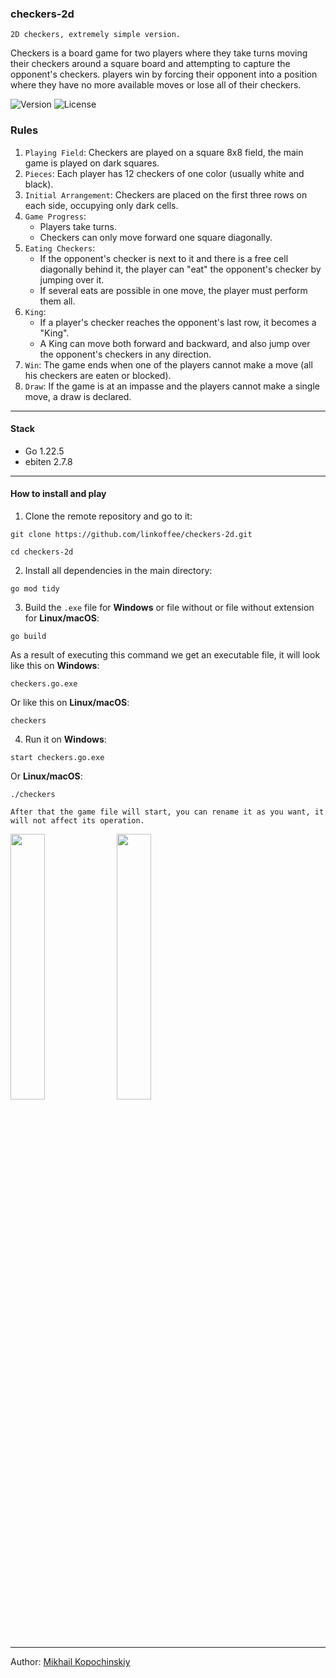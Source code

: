 ### checkers-2d
`2D checkers, extremely simple version.`

Checkers is a board game for two players where they take turns moving their checkers around a square board and attempting to capture the opponent's checkers. players win by forcing their opponent into a position where they have no more available moves or lose all of their checkers.

![Version](https://img.shields.io/badge/version-0.22-blue)
![License](https://img.shields.io/github/license/linkoffee/checkers-2d)

### Rules
1. `Playing Field`: Checkers are played on a square 8x8 field, the main game is played on dark squares.
2. `Pieces`: Each player has 12 checkers of one color (usually white and black).
3. `Initial Arrangement`: Checkers are placed on the first three rows on each side, occupying only dark cells.
4. `Game Progress`:
   - Players take turns.
   - Checkers can only move forward one square diagonally.
5. `Eating Checkers`:
   - If the opponent's checker is next to it and there is a free cell diagonally behind it, the player can "eat" the opponent's checker by jumping over it.
   - If several eats are possible in one move, the player must perform them all.
6. `King`:
   - If a player's checker reaches the opponent's last row, it becomes a "King".
   - A King can move both forward and backward, and also jump over the opponent's checkers in any direction.
7. `Win`: The game ends when one of the players cannot make a move (all his checkers are eaten or blocked).
8. `Draw`: If the game is at an impasse and the players cannot make a single move, a draw is declared.

---

#### Stack
- Go 1.22.5
- ebiten 2.7.8

---

#### How to install and play
1. Clone the remote repository and go to it:
```console
git clone https://github.com/linkoffee/checkers-2d.git
```
```console
cd checkers-2d
```
2. Install all dependencies in the main directory:
```console
go mod tidy
```
3. Build the `.exe` file for **Windows** or file without or file without extension for **Linux/macOS**:
```console
go build
```
As a result of executing this command we get an executable file, it will look like this on **Windows**:
```
checkers.go.exe
```
Or like this on **Linux/macOS**:
```
checkers
```
4. Run it on **Windows**:
```console
start checkers.go.exe
```
Or **Linux/macOS**:
```console
./checkers
```
`After that the game file will start, you can rename it as you want, it will not affect its operation.`

<div>
  <img src="https://habrastorage.org/webt/3e/sm/w_/3esmw_pqheskcsvotltc-hnqfmq.png" width="33%" />
  <img src="https://habrastorage.org/webt/9k/gu/2j/9kgu2j982cpb5ev8nxntbfr3uko.png" width="33%" />
</div>

---

Author: [Mikhail Kopochinskiy](https://github.com/linkoffee)
